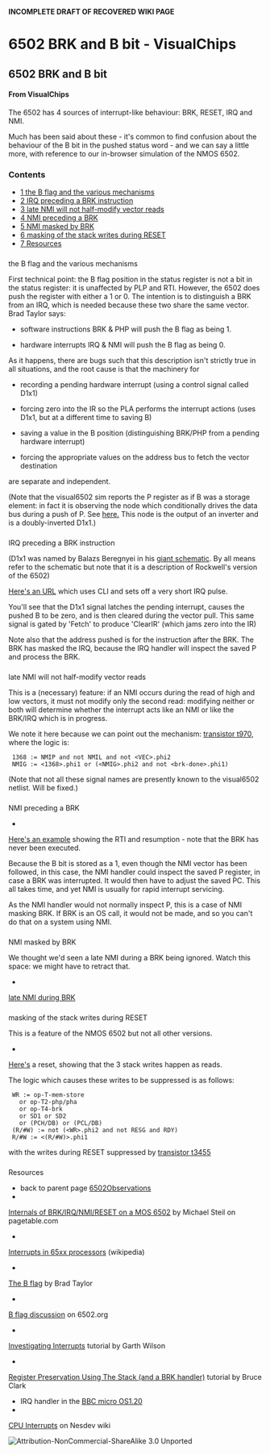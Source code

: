 **INCOMPLETE DRAFT OF RECOVERED WIKI PAGE**

# 6502 BRK and B bit - VisualChips


	

	
	


## 6502 BRK and B bit


	

		


#### From VisualChips


		

		

		

The 6502 has 4 sources of interrupt-like behaviour: BRK, RESET, IRQ and NMI.


Much has been said about these - it's common to find confusion about the behaviour of the B bit in the pushed status word - and we can say a little more, with reference to our in-browser simulation of the NMOS 6502.



### Contents


- [1 the B flag and the various mechanisms](#the-b-flag-and-the-various-mechanisms)
- [2 IRQ preceding a BRK instruction](#irq-preceding-a-brk-instruction)
- [3 late NMI will not half-modify vector reads](#late-nmi-will-not-half-modify-vector-reads)
- [4 NMI preceding a BRK](#nmi-preceding-a-brk)
- [5 NMI masked by BRK](#nmi-masked-by-brk)
- [6 masking of the stack writes during RESET](#masking-of-the-stack-writes-during-reset)
- [7 Resources](#resources)

###  
 the B flag and the various mechanisms 


First technical point: the B flag position in the status register is not a bit in the status register: it is unaffected by PLP and RTI. However, the 6502 does push the register with either a 1 or 0. The intention is to distinguish a BRK from an IRQ, which is needed because these two share the same vector.  Brad Taylor says:


-  software instructions BRK & PHP will push the B flag as being 1. 

-  hardware interrupts IRQ & NMI will push the B flag as being 0. 

As it happens, there are bugs such that this description isn't strictly true in all situations, and the root cause is that the machinery for


-  recording a pending hardware interrupt  (using a control signal called D1x1)

-  forcing zero into the IR so the PLA performs the interrupt actions (uses D1x1, but at a different time to saving B)

-  saving a value in the B position (distinguishing BRK/PHP from a pending hardware interrupt)

-  forcing the appropriate values on the address bus to fetch the vector destination

are separate and independent.


(Note that the visual6502 sim reports the P register as if B was a storage element: in fact it is observing the node which conditionally drives the data bus during a push of P. See 
[here.](http://visual6502.org/JSSim/expert.html?nosim=t&find=p4&panx=431.8&pany=310.8&zoom=10.7)
This node is the output of an inverter and is a doubly-inverted D1x1.)



###  
 IRQ preceding a BRK instruction 


(D1x1 was named by Balazs Beregnyei in his 
[giant schematic](http://www.downloads.reactivemicro.com/Public/Electronics/CPU/6502%!S(MISSING)chematic.pdf).  By all means refer to the schematic but note that it is a description of Rockwell's version of the 6502)


[Here's an URL](http://visual6502.org/JSSim/expert.html?graphics=f&a=0&d=58eaeaea&irq0=5&irq1=6&steps=36&loglevel=3&logmore=irq,D1x1,DPControl) which uses CLI and sets off a very short IRQ pulse.


You'll see that the D1x1 signal latches the pending interrupt, causes the pushed B to be zero, and is then cleared during the vector pull. This same signal is gated by 'Fetch' to produce 'ClearIR' (which jams zero into the IR)


Note also that the address pushed is for the instruction after the BRK. The BRK has masked the IRQ, because the IRQ handler will inspect the saved P and process the BRK.



###  
 late NMI will not half-modify vector reads 


This is a (necessary) feature: if an NMI occurs during the read of high and low vectors, it must not modify only the second read: modifying neither or both will determine whether the interrupt acts like an NMI or like the BRK/IRQ which is in progress.


We note it here because we can point out the mechanism: 
[transistor t970](http://visual6502.org/JSSim/expert.html?nosim=t&find=t970&panx=52.2&pany=123.3&zoom=12.4), where the logic is:


```
 1368 := NMIP and not NMIL and not <VEC>.phi2
 NMIG := <1368>.phi1 or (<NMIG>.phi2 and not <brk-done>.phi1)

```

(Note that not all these signal names are presently known to the visual6502 netlist. Will be fixed.)



###  
 NMI preceding a BRK 


-  
[Here's an example](http://visual6502.org/JSSim/expert.html?graphics=f&a=fffa&d=4040&a=4040&d=40&a=0&d=58ea00eaea&nmi0=7&steps=36&loglevel=3&logmore=irq,nmi,res,D1x1) showing the RTI and resumption - note that the BRK has never been executed.

Because the B bit is stored as a 1, even though the NMI vector has been followed, in this case, the NMI handler could inspect the saved P register, in case a BRK was interrupted. It would then have to adjust the saved PC. This all takes time, and yet NMI is usually for rapid interrupt servicing.


As the NMI handler would not normally inspect P, this is a case of NMI masking BRK. If BRK is an OS call, it would not be made, and so you can't do that on a system using NMI.



###  
 NMI masked by BRK 


We thought we'd seen a late NMI during a BRK being ignored. Watch this space: we might have to retract that.


-  
[late NMI during BRK](http://visual6502.org/JSSim/expert.html?graphics=f&a=0&d=58ea00eaea&nmi0=17&steps=36&loglevel=3&logmore=irq,nmi,brk-done,D1x1,INTG,264,202,629,967,646,480)

###  
 masking of the stack writes during RESET 


This is a feature of the NMOS 6502 but not all other versions.


-  
[Here's](http://visual6502.org/JSSim/expert.html?graphics=f&a=0&d=58ea00eaea&reset0=4&reset1=8&steps=36&loglevel=3&logmore=irq,nmi,res,brk-done) a reset, showing that the 3 stack writes happen as reads.

The logic which causes these writes to be suppressed is as follows:


```
 WR := op-T-mem-store
   or op-T2-php/pha
   or op-T4-brk
   or SD1 or SD2
   or (PCH/DB) or (PCL/DB)
 (R/#W) := not (<WR>.phi2 and not RESG and RDY)
 R/#W := <(R/#W)>.phi1

```

with the writes during RESET suppressed by 
[transistor t3455](http://visual6502.org/JSSim/expert.html?nosim=t&find=t3455&panx=392.1&pany=199.6&zoom=12.4)


###  
 Resources 


-  back to parent page 
[6502Observations](index.php?title=6502Observations)
-  
[Internals of BRK/IRQ/NMI/RESET on a MOS 6502](http://www.pagetable.com/?p=410) by Michael Steil on pagetable.com

-  
[Interrupts in 65xx processors](http://en.wikipedia.org/wiki/Interrupts_in_65xx_processors) (wikipedia)

-  
[The B flag](http://nesdev.parodius.com/the%27B%20flag%!&(MISSING)%!B(MISSING)RK%!i(MISSING)nstruction.txt) by Brad Taylor

-  
[B flag discussion](http://forum.6502.org/viewtopic.php?p=13036#13036) on 6502.org

-  
[Investigating Interrupts](http://www.6502.org/tutorials/interrupts.html) tutorial by Garth Wilson

-  
[Register Preservation Using The Stack (and a BRK handler)](http://www.6502.org/tutorials/register_preservation.html) tutorial by Bruce Clark

-  IRQ handler in the 
[BBC micro OS1.20](http://mdfs.net/Docs/Comp/BBC/OS1-20/DC1C)
-  
[CPU Interrupts](http://wiki.nesdev.com/w/index.php/CPU_interrupts) on Nesdev wiki


![Attribution-NonCommercial-ShareAlike 3.0 Unported](http://i.creativecommons.org/l/by-nc-sa/3.0/88x31.png)

